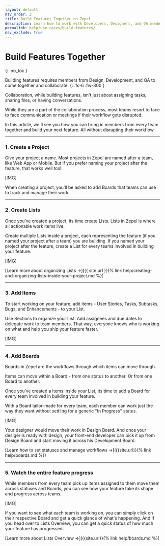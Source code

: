 ```yaml
---
layout: default
nav_order: 2
title: Build Features Together on Zepel
description: Learn how to work with Developers, Designers, and QA members together on Zepel.
permalink: help/use-cases/build-features/
nav_exclude: true
---
```

# Build Features Together
{: .no_toc }

Building features requires members from Design, Development, and QA to come together and collaborate.
{: .fs-6 .fw-300 }

Collaboration, while building features, isn't just about assigning tasks, sharing files, or having conversations. 

While they are a part of the collaboration process, most teams resort to face to face communication or meetings if their workflow gets disrupted.

In this article, we'll see you how you can bring in members from every team together and build your next feature. All without disrupting their workflow.

---

### 1. Create a Project

Give your project a name. Most projects in Zepel are named after a team, like Web App or Mobile. But if you prefer naming your project after the feature, that works well too! 

[IMG]

When creating a project, you'll be asked to add Boards that teams can use to track and manage their work.

---

### 2. Create Lists

Once you've created a project, its time create Lists. Lists in Zepel is where all actionable work items live. 

Create multiple Lists inside a project, each representing the feature (if you named your project after a team) you are building. If you named your project after the feature, create a List for every teams involved in building your feature.

[IMG]

[Learn more about organizing Lists ->]({{ site.url }}{% link help/creating-and-organizing-lists-inside-your-project.md %})

---

### 3. Add Items

To start working on your feature, add items - User Stories, Tasks, Subtasks, Bugs, and Enhancements - to your List. 

Use Sections to organize your List. Add assignees and due dates to delegate work to team members. That way, everyone knows who is working on what and help you ship your feature faster.

[IMG]

---

### 4. Add Boards

Boards in Zepel are the workflows through which items can move through. 

Items can move within a Board - from one status to another. Or from one Board to another. 

Once you've created a Items inside your List, its time to add a Board for every team involved in building your feature. 

With a Board tailor-made for every team, each member can work just the way they want without settling for a generic "In Progress" status. 

[IMG]

Your designer would move their work in Design Board. And once your desiger is ready with design, your front-end developer can pick it up from Design Board and start moving it across his Development Board.

[Learn how to set statuses and manage workflows ->]({{site.url}}{% link help/boards.md %})

---

### 5. Watch the entire feature progress

While members from every team pick up items assigned to them move them across statuses and Boards, you can see how your feature take its shape and progress across teams.

[IMG]

If you want to see what each team is working on, you can simply click on their respective Board and get a quick glance of what's happening. And if you head over to Lists Overview, you can get a quick status of how much your feature has progressed.

[Learn more about Lists Overview ->]({{site.url}}{% link help/boards.md %})